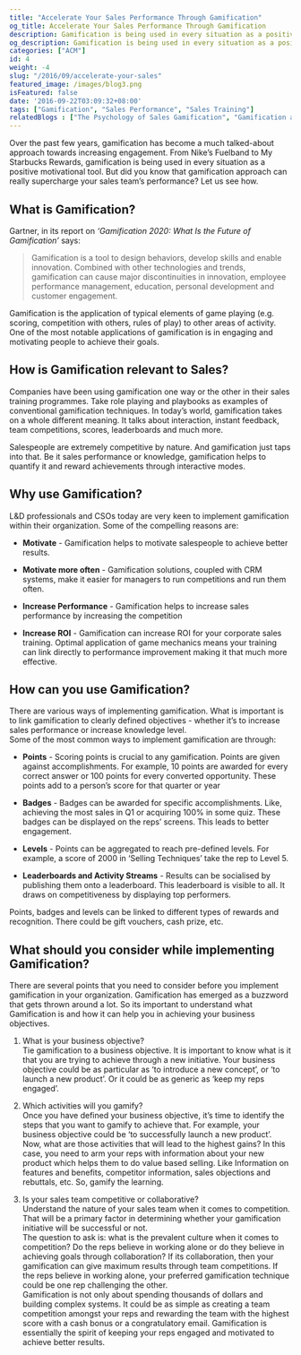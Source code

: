 ```yaml
---
title: "Accelerate Your Sales Performance Through Gamification"
og_title: Accelerate Your Sales Performance Through Gamification
description: Gamification is being used in every situation as a positive motivational tool. But did you know that gamification approach can really supercharge your sales team’s performance?
og_description: Gamification is being used in every situation as a positive motivational tool. But did you know that gamification approach can really supercharge your sales team’s performance?
categories: ["ACM"]
id: 4
weight: -4
slug: "/2016/09/accelerate-your-sales"
featured_image: /images/blog3.png
isFeatured: false
date: '2016-09-22T03:09:32+08:00'
tags: ["Gamification", "Sales Performance", "Sales Training"]
relatedBlogs : ["The Psychology of Sales Gamification", "Gamification and Employee Engagement: the Why and the How", "The Secrets of Running a Successful Sales Contest"]
---
```


Over the past few years, gamification has become a much talked-about approach towards increasing engagement. From Nike’s Fuelband to My Starbucks Rewards, gamification is being used in every situation as a positive motivational tool. But did you know that gamification approach <a id="more"></a>can really supercharge your sales team’s performance? Let us see how.

## What is Gamification?

Gartner, in its report on _‘Gamification 2020: What Is the Future of Gamification’_ says:

> Gamification is a tool to design behaviors, develop skills and enable innovation. Combined with other technologies and trends, gamification can cause major discontinuities in innovation, employee performance management, education, personal development and customer engagement.

Gamification is the application of typical elements of game playing (e.g. scoring, competition with others, rules of play) to other areas of activity. One of the most notable applications of gamification is in engaging and motivating people to achieve their goals.

## How is Gamification relevant to Sales?

Companies have been using gamification one way or the other in their sales training programmes. Take role playing and playbooks as examples of conventional gamification techniques. In today’s world, gamification takes on a whole different meaning. It talks about interaction, instant feedback, team competitions, scores, leaderboards and much more.

Salespeople are extremely competitive by nature. And gamification just taps into that. Be it sales performance or knowledge, gamification helps to quantify it and reward achievements through interactive modes.

## Why use Gamification?

L&D professionals and CSOs today are very keen to implement gamification within their organization. Some of the compelling reasons are:

*   **Motivate** - Gamification helps to motivate salespeople to achieve better results.

*   **Motivate more often** - Gamification solutions, coupled with CRM systems, make it easier for managers to
    run competitions and run them often.

*   **Increase Performance** - Gamification helps to increase sales performance by increasing the competition

*   **Increase ROI** - Gamification can increase ROI for your corporate sales training. Optimal application of
    game mechanics means your training can link directly to performance improvement making it that much more   effective.

## How can you use Gamification?

There are various ways of implementing gamification. What is important is to link gamification to clearly defined objectives - whether it’s to increase sales performance or increase knowledge level.  
Some of the most common ways to implement gamification are through:

*   **Points** - Scoring points is crucial to any gamification. Points are given against accomplishments.
    For example, 10 points are awarded for every correct answer or 100 points for every converted opportunity. These points add to a person’s score for that quarter or year

*   **Badges** - Badges can be awarded for specific accomplishments. Like, achieving the most sales in Q1
    or acquiring 100% in some quiz. These badges can be displayed on the reps’ screens. This leads to better engagement.

*   **Levels** - Points can be aggregated to reach pre-defined levels. For example, a score of 2000 in
    ‘Selling Techniques’ take the rep to Level 5.

*   **Leaderboards and Activity Streams** - Results can be socialised by publishing them onto a leaderboard.
    This leaderboard is visible to all. It draws on competitiveness by displaying top performers.  

Points, badges and levels can be linked to different types of rewards and recognition. There could be gift vouchers, cash prize, etc.

## What should you consider while implementing Gamification?

There are several points that you need to consider before you implement gamification in your organization. Gamification has emerged as a buzzword that gets thrown around a lot. So its important to understand what Gamification is and how it can help you in achieving your business objectives.

  1.  What is your business objective?  
  Tie gamification to a business objective. It is important to know what is it that you are trying to achieve through a new initiative. Your business objective could be as particular as ‘to introduce a new concept’, or ‘to launch a new product’. Or it could be as generic as ‘keep my reps engaged’.

  2.  Which activities will you gamify?  
  Once you have defined your business objective, it’s time to identify the steps that you want to gamify to achieve that. For example, your business objective could be ‘to successfully launch a new product’.  
  Now, what are those activities that will lead to the highest gains? In this case, you need to arm your reps with information about your new product which helps them to do value based selling. Like Information on features and benefits, competitor information, sales objections and rebuttals, etc. So, gamify the learning.

  3.  Is your sales team competitive or collaborative?  
  Understand the nature of your sales team when it comes to competition. That will be a primary factor in determining whether your gamification initiative will be successful or not.  
  The question to ask is: what is the prevalent culture when it comes to competition? Do the reps believe in working alone or do they believe in achieving goals through collaboration? If its collaboration, then your gamification can give maximum results through team competitions. If the reps believe in working alone, your preferred gamification technique could be one rep challenging the other.  
  Gamification is not only about spending thousands of dollars and building complex systems. It could be as simple as creating a team competition amongst your reps and rewarding the team with the highest score with a cash bonus or a congratulatory email. Gamification is essentially the spirit of keeping your reps engaged and motivated to achieve better results.
